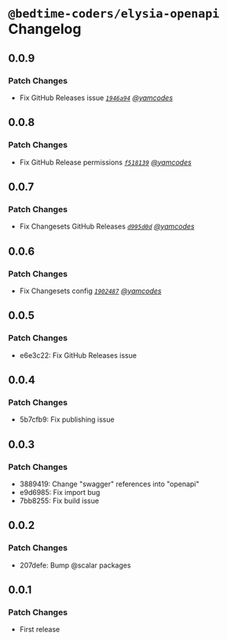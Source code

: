 # `@bedtime-coders/elysia-openapi` Changelog

## 0.0.9

### Patch Changes

-   Fix GitHub Releases issue _[`1946a94`](https://github.com/bedtime-coders/elysia-openapi/commit/1946a944c5a10951017d78f988a831d8176aa4f4) [@yamcodes](https://github.com/yamcodes)_

## 0.0.8

### Patch Changes

-   Fix GitHub Release permissions _[`f518139`](https://github.com/bedtime-coders/elysia-openapi/commit/f518139bf3863eb0c1fafa541f6b39f4a2c53c3a) [@yamcodes](https://github.com/yamcodes)_

## 0.0.7

### Patch Changes

-   Fix Changesets GitHub Releases _[`d995d0d`](https://github.com/bedtime-coders/elysia-openapi/commit/d995d0de682e32a7432de03fdf177ba361de53d5) [@yamcodes](https://github.com/yamcodes)_

## 0.0.6

### Patch Changes

-   Fix Changesets config _[`1902487`](https://github.com/bedtime-coders/elysia-openapi/commit/19024872c91abf1d2d7b9bd006874eb0af85777e) [@yamcodes](https://github.com/yamcodes)_

## 0.0.5

### Patch Changes

-   e6e3c22: Fix GitHub Releases issue

## 0.0.4

### Patch Changes

-   5b7cfb9: Fix publishing issue

## 0.0.3

### Patch Changes

-   3889419: Change "swagger" references into "openapi"
-   e9d6985: Fix import bug
-   7bb8255: Fix build issue

## 0.0.2

### Patch Changes

-   207defe: Bump @scalar packages

## 0.0.1

### Patch Changes

-   First release
